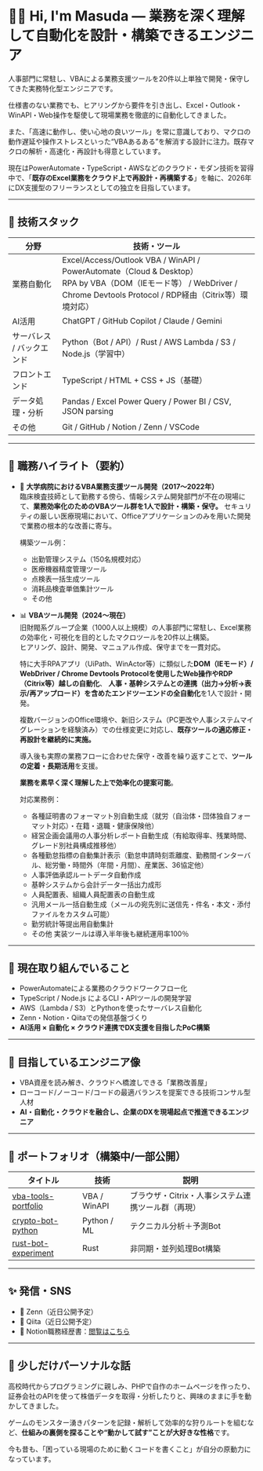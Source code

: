 # 👨‍💻 Hi, I'm Masuda — 業務を深く理解して自動化を設計・構築できるエンジニア

人事部門に常駐し、VBAによる業務支援ツールを20件以上単独で開発・保守してきた実務特化型エンジニアです。  

仕様書のない業務でも、ヒアリングから要件を引き出し、Excel・Outlook・WinAPI・Web操作を駆使して現場業務を徹底的に自動化してきました。

また、「高速に動作し、使い心地の良いツール」を常に意識しており、マクロの動作遅延や操作ストレスといった“VBAあるある”を解消する設計に注力。既存マクロの解析・高速化・再設計も得意としています。

現在はPowerAutomate・TypeScript・AWSなどのクラウド・モダン技術を習得中で、「**既存のExcel業務をクラウド上で再設計・再構築する**」を軸に、2026年にDX支援型のフリーランスとしての独立を目指しています。

---

## 🧰 技術スタック

| 分野 | 技術・ツール |
|------|---------------|
| 業務自動化 | Excel/Access/Outlook VBA / WinAPI / PowerAutomate（Cloud & Desktop）<br>RPA by VBA（DOM（IEモード等） / WebDriver / Chrome Devtools Protocol / RDP経由（Citrix等）環境対応） |
| AI活用 | ChatGPT / GitHub Copilot / Claude / Gemini |
| サーバレス / バックエンド | Python（Bot / API）/ Rust / AWS Lambda / S3 / Node.js（学習中） |
| フロントエンド | TypeScript / HTML + CSS + JS（基礎） |
| データ処理・分析 | Pandas / Excel Power Query / Power BI / CSV, JSON parsing |
| その他 | Git / GitHub / Notion / Zenn / VSCode |

---

## 💼 職務ハイライト（要約）

- 🏥 **大学病院におけるVBA業務支援ツール開発（2017〜2022年）**  
    臨床検査技師として勤務する傍ら、情報システム開発部門が不在の現場にて、**業務効率化のためのVBAツール群を1人で設計・構築・保守。**
    セキュリティの厳しい医療現場において、Officeアプリケーションのみを用いた開発で業務の根本的な改善に寄与。

    構築ツール例：
    - 出勤管理システム（150名規模対応）
    - 医療機器精度管理ツール
    - 点検表一括生成ツール
    - 消耗品検査単価集計ツール
    - その他

- 📊 **VBAツール開発（2024〜現在）**  
    旧財閥系グループ企業（1000人以上規模）の人事部門に常駐し、Excel業務の効率化・可視化を目的としたマクロツールを20件以上構築。  
    ヒアリング、設計、開発、マニュアル作成、保守までを一貫対応。

    特に大手RPAアプリ（UiPath、WinActor等）に類似した**DOM（IEモード）/ WebDriver / Chrome Devtools Protocolを使用したWeb操作やRDP（Citrix等）越しの自動化**、
    **人事・基幹システムとの連携（出力→分析→表示/再アップロード）を含めたエンドツーエンドの全自動化**を1人で設計・開発。
  
    複数バージョンのOffice環境や、新旧システム（PC更改や人事システムマイグレーションを経験済み）での仕様変更に対応し、**既存ツールの適応修正・再設計を継続的に実施。**
  
    導入後も実際の業務フローに合わせた保守・改善を繰り返すことで、**ツールの定着・長期活用**を支援。
  
    **業務を素早く深く理解した上で効率化の提案可能**。

    対応業務例：
    - 各種証明書のフォーマット別自動生成（就労（自治体・団体独自フォーマット対応）・在籍・退職・健康保険他）
    - 経営企画会議用の人事分析レポート自動生成（有給取得率、残業時間、グレード別社員構成推移他）
    - 各種勤怠指標の自動集計表示（勤怠申請時刻乖離度、勤務間インターバル、総労働・時間外（年間・月間）、産業医、36協定他）
    - 人事評価承認ルートデータ自動作成
    - 基幹システムから会計データ一括出力成形
    - 人員配置表、組織人員配置表の自動生成
    - 汎用メール一括自動生成（メールの宛先別に送信先・件名・本文・添付ファイルをカスタム可能）
    - 勤労統計等提出用自動集計
    - その他
    実装ツールは導入半年後も継続運用率100％

---

## 🚀 現在取り組んでいること

- PowerAutomateによる業務のクラウドワークフロー化
- TypeScript / Node.js によるCLI・APIツールの開発学習
- AWS（Lambda / S3）とPythonを使ったサーバレス自動化
- Zenn・Notion・Qiitaでの発信基盤づくり
- **AI活用 × 自動化 × クラウド連携でDX支援を目指したPoC構築**

---

## 🎯 目指しているエンジニア像

- VBA資産を読み解き、クラウドへ橋渡しできる「業務改善屋」
- ローコード/ノーコード/コードの最適バランスを提案できる技術コンサル型人材
- **AI・自動化・クラウドを融合し、企業のDXを現場起点で推進できるエンジニア**

---

## 📁 ポートフォリオ（構築中/一部公開）

| タイトル | 技術 | 説明 |
|----------|------|------|
| [vba-tools-portfolio](#) | VBA / WinAPI | ブラウザ・Citrix・人事システム連携ツール群（再現） |
| [crypto-bot-python](#) | Python / ML | テクニカル分析＋予測Bot |
| [rust-bot-experiment](#) | Rust | 非同期・並列処理Bot構築 |

---

## ✨ 発信・SNS

- 📘 Zenn（近日公開予定）
- 📓 Qiita（近日公開予定）
- 📝 Notion職務経歴書：[閲覧はこちら](https://western-strand-3cd.notion.site/22ea65d44735808faf63dcb7ff9b80a3?source=copy_link)

  
---

## 🧒 少しだけパーソナルな話

高校時代からプログラミングに親しみ、PHPで自作のホームページを作ったり、証券会社のAPIを使って株価データを取得・分析したりと、興味のままに手を動かしてきました。

ゲームのモンスター湧きパターンを記録・解析して効率的な狩りルートを組むなど、**仕組みの裏側を探ることや“動かして試す”ことが大好きな性格**です。

今も昔も、「困っている現場のために動くコードを書くこと」が自分の原動力になっています。
